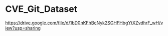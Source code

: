 # CVE_Git_Dataset
https://drive.google.com/file/d/1bD0nKFhBcNyk2SGHFHbgYtXZvdhrF_wH/view?usp=sharing
